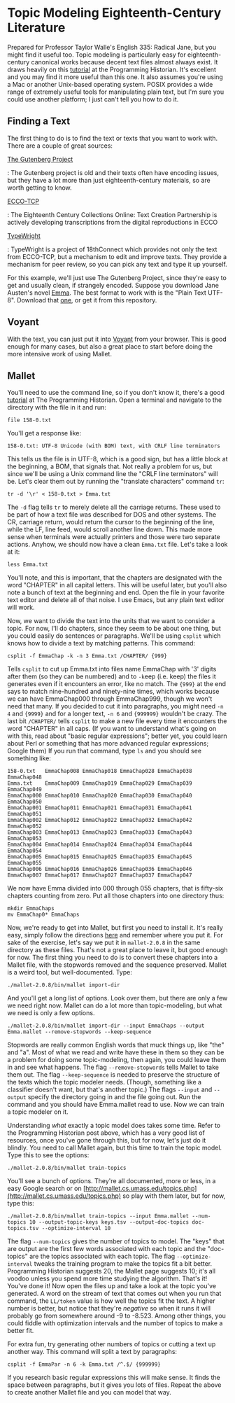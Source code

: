 # Topic Modeling Eighteenth-Century Literature

Prepared for Professor Taylor Walle's English 335: Radical Jane, but
you might find it useful too.  Topic modeling is particularly easy for
eighteenth-century canonical works because decent text files almost
always exist.  It draws heavily on
this
[tutorial](http://programminghistorian.org/lessons/topic-modeling-and-mallet) at
the Programming Historian.  It's excellent and you may find it more
useful than this one.  It also assumes you're using a Mac or another
Unix-based operating system.  POSIX provides a wide range of extremely
useful tools for manipulating plain text, but I'm sure you could use
another platform; I just can't tell you how to do it.

## Finding a Text

The first thing to do is to find the text or texts that
you want to work with.  There are a couple of great sources:

[The Gutenberg Project](http://www.gutenberg.org)

: The Gutenberg project is old and their texts often have encoding
issues, but they have a lot more than just eighteenth-century
materials, so are worth getting to know.

[ECCO-TCP](http://quod.lib.umich.edu/e/ecco/)

: The Eighteenth Century Collections Online: Text Creation Partnership
is actively developing transcriptions from the digital reproductions
in ECCO

[TypeWright](http://www.18thconnect.org/typewright/documents)

: TypeWright is a project of 18thConnect which provides not only the
text from ECCO-TCP, but a mechanism to edit and improve texts.
They provide a mechanism for peer review, so you can pick any text and
type it up yourself.

For this example, we'll just use The Gutenberg Project, since they're
easy to get and usually clean, if strangely encoded.  Suppose you
download Jane Austen's
novel [Emma](http://www.gutenberg.org/ebooks/158).  The best format to
work with is the "Plain Text UTF-8".
Download that [one](http://www.gutenberg.org/files/158/158-0.txt), or
get it from this repository.

## Voyant

With the text, you can just put it
into [Voyant](http://voyant-tools.org) from your browser.  This is
good enough for many cases, but also a great place to start before
doing the more intensive work of using Mallet.

## Mallet

You'll need to use the command line, so if you don't know it, there's
a good
[tutorial](http://programminghistorian.org/lessons/intro-to-bash) at
The Programming Historian.  Open a terminal and navigate to the
directory with the file in it and run:

    file 158-0.txt

You'll get a response like:

    158-0.txt: UTF-8 Unicode (with BOM) text, with CRLF line terminators

This tells us the file is in UTF-8, which is a good sign, but has
a little block at the beginning, a BOM, that signals that.  Not really
a problem for us, but since we'll be using a Unix command line the
"CRLF line terminators" will be.  Let's clear them out by running the
"translate characters" command `tr`:

    tr -d '\r' < 158-0.txt > Emma.txt

The `-d` flag tells `tr` to merely delete all the carriage returns.
These used to be part of how a text file was described for DOS and
other systems.  The CR, carriage return, would return the cursor to
the beginning of the line, while the LF, line feed, would scroll
another line down.  This made more sense when terminals were actually
printers and those were two separate actions.  Anyhow, we should now
have a clean `Emma.txt` file.  Let's take a look at it:

    less Emma.txt

You'll note, and this is important, that the chapters are designated
with the word "CHAPTER" in all capital letters.  This will be useful
later, but you'll also note a bunch of text at the beginning and end.
Open the file in your favorite text editor and delete all of
that noise.  I use Emacs, but any plain text editor will work.

Now, we want to divide the text into the units that we want to
consider a topic.  For now, I'll do chapters, since they seem to be
about one thing, but you could easily do sentences or paragraphs.
We'll be using `csplit` which knows how to divide a text by
matching patterns.  This command:

    csplit -f EmmaChap -k -n 3 Emma.txt /CHAPTER/ {999}

Tells `csplit` to cut up Emma.txt into files name EmmaChap with '3'
digits after them (so they can be numbered) and to `-k`eep (i.e. keep)
the files it generates even if it encounters an error, like no match.
The `{999}` at the end says to match nine-hundred and ninety-nine
times, which works because we can have EmmaChap000 through
EmmaChap999, though we won't need that many.  If you decided to cut it
into paragraphs, you might need `-n 4` and `{9999}` and for a longer
text, `-n 6` and `{999999}` wouldn't be crazy.  The last bit
`/CHAPTER/` tells `csplit` to make a new file every time it encounters
the word "CHAPTER" in all caps.  (If you want to understand what's
going on with this, read about "basic regular expressions"; better
yet, you could learn about Perl or something that has more advanced
regular expressions; Google them)  If you run that command, type `ls`
and you should see something like:

    158-0.txt   EmmaChap008 EmmaChap018 EmmaChap028 EmmaChap038 EmmaChap048
    Emma.txt    EmmaChap009 EmmaChap019 EmmaChap029 EmmaChap039 EmmaChap049
    EmmaChap000 EmmaChap010 EmmaChap020 EmmaChap030 EmmaChap040 EmmaChap050
    EmmaChap001 EmmaChap011 EmmaChap021 EmmaChap031 EmmaChap041 EmmaChap051
    EmmaChap002 EmmaChap012 EmmaChap022 EmmaChap032 EmmaChap042 EmmaChap052
    EmmaChap003 EmmaChap013 EmmaChap023 EmmaChap033 EmmaChap043 EmmaChap053
    EmmaChap004 EmmaChap014 EmmaChap024 EmmaChap034 EmmaChap044 EmmaChap054
    EmmaChap005 EmmaChap015 EmmaChap025 EmmaChap035 EmmaChap045 EmmaChap055
    EmmaChap006 EmmaChap016 EmmaChap026 EmmaChap036 EmmaChap046
    EmmaChap007 EmmaChap017 EmmaChap027 EmmaChap037 EmmaChap047

We now have Emma divided into 000 through 055 chapters, that is
fifty-six chapters counting from zero.  Put all those chapters into
one directory thus:

    mkdir EmmaChaps
    mv EmmaChap0* EmmaChaps

Now, we're ready to get into Mallet, but first you need to
install it.  It's really easy, simply follow the
directions [here](http://mallet.cs.umass.edu/download.php) and
remember where you put it.  For sake of the exercise, let's say we put
it in `mallet-2.0.8` in the same directory as these files.  That's not
a great place to leave it, but good enough for now.  The first thing
you need to do is to convert these chapters into a Mallet file, with
the stopwords removed and the sequence preserved.  Mallet is a weird
tool, but well-documented.  Type:

    ./mallet-2.0.8/bin/mallet import-dir

And you'll get a long list of options.  Look over them, but there are
only a few we need right now.  Mallet can do a lot more than
topic-modeling, but what we need is only a few options.

    ./mallet-2.0.8/bin/mallet import-dir --input EmmaChaps --output Emma.mallet --remove-stopwords --keep-sequence

Stopwords are really common English words that muck things up, like
"the" and "a".  Most of what we read and write have these in them so
they can be a problem for doing some topic-modeling, then again, you
could leave them in and see what happens.  The flag
`--remove-stopwords` tells Mallet to take them out.  The flag
`--keep-sequence` is needed to preserve the structure of the texts
which the topic modeler needs.  (Though, something like a classifier
doesn't want, but that's another topic.)  The flags `--input` and
`--output` specify the directory going in and the file going out.
Run the command and you should have Emma.mallet read to use.  Now we
can train a topic modeler on it.

Understanding *what* exactly a topic model does takes some time.
Refer to the Programming Historian post above, which has a very good
list of resources, once you've gone through this, but for now, let's
just do it blindly.  You need to call Mallet again, but this time to
train the topic model.  Type this to see the options:

    ./mallet-2.0.8/bin/mallet train-topics

You'll see a bunch of options.  They're all documented, more or less,
in a easy Google search or
on
[http://mallet.cs.umass.edu/topics.php](http://mallet.cs.umass.edu/topics.php) so
play with them later, but for now, type this:

    ./mallet-2.0.8/bin/mallet train-topics --input Emma.mallet --num-topics 10 --output-topic-keys keys.tsv --output-doc-topics doc-topics.tsv --optimize-interval 10

The flag `--num-topics` gives the number of topics to model.  The "keys" that are output are the first few words associated with each topic and the "doc-topics" are the topics associated with each topic.  The flag `--optimize-interval` tweaks the training program to make the topics fit a bit better.  Programming Historian suggests 20, the Mallet page suggests 10; it's all voodoo unless you spend more time studying the algorithm.  That's it!  You've done it!  Now open the files up and take a look at the topic you've generated.  A word on the stream of text that comes out when you run that command, the `LL/token` value is how well the topics fit the text.  A higher number is better, but notice that they're *negative* so when it runs it will probably go from somewhere around -9 to -8.523.  Among other things, you could fiddle with optimization intervals and the number of topics to make a better fit.

For extra fun, try generating other numbers of topics or cutting
a text up another way.  This command will split a text by paragraphs:

    csplit -f EmmaPar -n 6 -k Emma.txt /^.$/ {999999}

If you research basic regular expressions this will make sense.
It finds the space between paragraphs, but it gives you lots
of files.  Repeat the above to create another Mallet file and you can
model that way.
